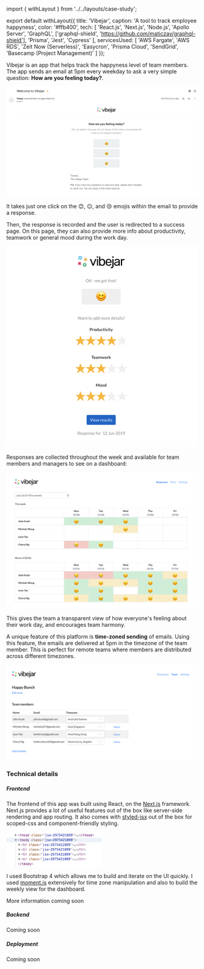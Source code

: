 import { withLayout } from '../../layouts/case-study';

export default withLayout({
  title: 'Vibejar',
  caption: 'A tool to track employee happyness',
  color: '#ffb400',
  tech: [
    'React.js',
    'Next.js',
    'Node.js',
    'Apollo Server',
    'GraphQL',
    ['graphql-shield', 'https://github.com/maticzav/graphql-shield'],
    'Prisma',
    'Jest',
    'Cypress'
  ],
  servicesUsed: [
    'AWS Fargate',
    'AWS RDS',
    'Zeit Now (Serverless)',
    'Easycron',
    'Prisma Cloud',
    'SendGrid',
    'Basecamp (Project Management)'
  ]
});

Vibejar is an app that helps track the happyness level of team members.
The app sends an email at 5pm every weekday to ask a very simple question:
**How are you feeling today?**.

<img className="img-fluid mb-5" src="/static/images/screens/screen-vibejar-email.png" />

It takes just one click on the 😊, 😐, and 😢 emojis within the email to provide a response.

Then, the response is recorded and the user is redirected to a success page.
On this page, they can also provide more info about productivity, teamwork or general mood during the work day.

<div className="text-center mb-3">
  <img width="500" className="img-fluid" src="/static/images/screens/screen-vibejar-response.png" />
</div>

Responses are collected throughout the week and available for team members and managers to see on a dashboard:

<img className="img-fluid mb-5" src="/static/images/screens/screen-vibejar-dashboard.png" />

This gives the team a transparent view of how everyone's feeling about their work day, and encourages team harmony.

A unique feature of this platform is **time-zoned sending** of emails.
Using this feature, the emails are delivered at 5pm in the timezone of the team member.
This is perfect for remote teams where members are distributed across different timezones.

<img className="img-fluid mb-5" src="/static/images/screens/screen-vibejar-timezone.png" />

### Technical details

<div className="mb-5" />

##### Frontend

The frontend of this app was built using React, on the <a target="_new" href="https://nextjs.org">Next.js</a> framework.
Next.js provides a lot of useful features out of the box like server-side rendering and app routing.
It also comes with <a target="_new" href="https://github.com/zeit/styled-jsx">styled-jsx</a> out of the box for scoped-css and component-friendly styling.

<img width="250" className="img-fluid mb-4" src="/static/images/screens/screen-styled-jsx.png" />

I used Bootstrap 4 which allows me to build and iterate on the UI quickly.
I used <a target="_new" href="https://momentjs.com/">moment.js</a> extensively for time zone manipulation and also to build the weekly view for the dashboard.

More information coming soon

<div className="mb-5" />

##### Backend

Coming soon

<div className="mb-5" />

##### Deployment

Coming soon
